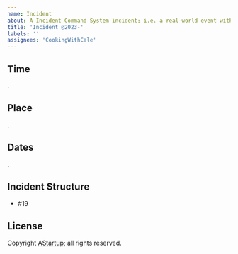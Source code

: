 ```yaml
---
name: Incident
about: A Incident Command System incident; i.e. a real-world event with time, place, etc.
title: 'Incident @2023-'
labels: ''
assignees: 'CookingWithCale'
---
```

## Time

.

## Place

.

## Dates

.

## Incident Structure

* #19

## License

Copyright [AStartup](https://astartup.net); all rights reserved.
